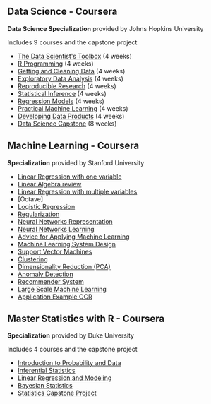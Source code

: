 ## Data Science - Coursera

**Data Science Specialization** provided by Johns Hopkins University

Includes 9 courses and the capstone project  

-  [The Data Scientist's Toolbox](https://github.com/bhunkeler/DataScienceCoursera/tree/master/Data_Science/001_The_Data_Scientists_Toolbox) (4 weeks)
-  [R Programming](https://github.com/bhunkeler/DataScienceCoursera/tree/master/Data_Science/002_R_Programming) (4 weeks)
-  [Getting and Cleaning Data](https://github.com/bhunkeler/DataScienceCoursera/tree/master/Data_Science/003_Getting_and_Cleaning_Data) (4 weeks)
-  [Exploratory Data Analysis](https://github.com/bhunkeler/DataScienceCoursera/tree/master/Data_Science/004_Exploratory_Data_Analysis) (4 weeks)
-  [Reproducible Research](https://github.com/bhunkeler/DataScienceCoursera/tree/master/Data_Science/005_Reproducible_Research) (4 weeks)
-  [Statistical Inference](link) (4 weeks)
-  [Regression Models](link) (4 weeks)
-  [Practical Machine Learning](link) (4 weeks)
-  [Developing Data Products](link) (4 weeks)
-  [Data Science Capstone](link) (8 weeks)


## Machine Learning - Coursera
**Specialization** provided by Stanford University

-  [Linear Regression with one variable](https://github.com/bhunkeler/DataScienceCoursera/tree/master/Machine_Learning/Lectures/002_Linear_Regression_with_One_Variable) 
-  [Linear Algebra review](https://github.com/bhunkeler/DataScienceCoursera/tree/master/Machine_Learning/Lectures/003_Linear_Algebra_Review) 
-  [Linear Regression with multiple variables](https://github.com/bhunkeler/DataScienceCoursera/tree/master/Machine_Learning/Lectures/004_Linear_Regression_with_Multiple_Variables) 
-  [Octave] 
-  [Logistic Regression](https://github.com/bhunkeler/DataScienceCoursera/tree/master/Machine_Learning/Lectures/006_Logistic_Regression) 
-  [Regularization](https://github.com/bhunkeler/DataScienceCoursera/tree/master/Machine_Learning/Lectures/007_Regularization) 
-  [Neural Networks Representation](https://github.com/bhunkeler/DataScienceCoursera/tree/master/Machine_Learning/Lectures/008_Neural_Networks_Representation) 
-  [Neural Networks Learning](https://github.com/bhunkeler/DataScienceCoursera/tree/master/Machine_Learning/Lectures/009_Neural_Networks_Learning) 
-  [Advice for Applying Machine Learning](https://github.com/bhunkeler/DataScienceCoursera/tree/master/Machine_Learning/Lectures/010_Advice_for_Applying_Machine_Learning) 
-  [Machine Learning System Design](https://github.com/bhunkeler/DataScienceCoursera/tree/master/Machine_Learning/Lectures/011_Machine_Learning_System_Design) 
-  [Support Vector Machines](https://github.com/bhunkeler/DataScienceCoursera/tree/master/Machine_Learning/Lectures/012_Support_Vector_Machines) 
-  [Clustering](https://github.com/bhunkeler/DataScienceCoursera/tree/master/Machine_Learning/Lectures/013_Clustering) 
-  [Dimensionality Reduction (PCA)](https://github.com/bhunkeler/DataScienceCoursera/tree/master/Machine_Learning/Lectures/014_Dimensionality_Reduction_(PCA)) 
-  [Anomaly Detection](https://github.com/bhunkeler/DataScienceCoursera/tree/master/Machine_Learning/Lectures/015_Anomaly_Detection) 
-  [Recommender System](https://github.com/bhunkeler/DataScienceCoursera/tree/master/Machine_Learning/Lectures/016_Recommender_System) 
-  [Large Scale Machine Learning](https://github.com/bhunkeler/DataScienceCoursera/tree/master/Machine_Learning/Lectures/017_Large_Scale_Machine_Learning) 
-  [Application Example OCR](https://github.com/bhunkeler/DataScienceCoursera/tree/master/Machine_Learning/Lectures/018_Application_Example_OCR)


## Master Statistics with R - Coursera
**Specialization** provided by Duke University

Includes 4 courses and the capstone project  

- [Introduction to Probability and Data](https://github.com/bhunkeler/DataScienceCoursera/tree/master/Statistics/001_Introduction_to_Probability_and_Data)
- [Inferential Statistics](https://github.com/bhunkeler/DataScienceCoursera/tree/master/Statistics/002_Inferential_Statistics)
- [Linear Regression and Modeling]()
- [Bayesian Statistics]()
- [Statistics Capstone Project]()
